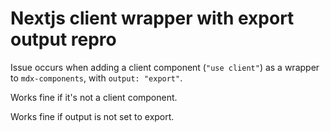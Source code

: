 # Nextjs client wrapper with export output repro

Issue occurs when adding a client component (`"use client"`) as a wrapper to `mdx-components`, with `output: "export"`.

Works fine if it's not a client component.

Works fine if output is not set to export.
